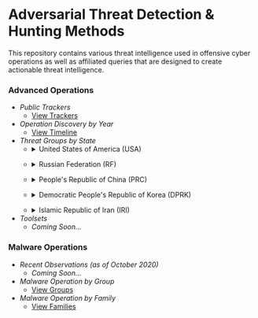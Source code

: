 # Adversarial Threat Detection & Hunting Methods
This repository contains various threat intelligence used in offensive cyber operations as well as affiliated queries that are designed to create actionable threat intelligence.

### Advanced Operations
* *Public Trackers*
  * [View Trackers](https://github.ec.va.gov/Caleb-Comer/MDATP/tree/master/Advanced%20Operations#advanced-operation-public-trackers)
* *Operation Discovery by Year*
  * [View Timeline](https://github.ec.va.gov/Caleb-Comer/MDATP/tree/master/Advanced%20Operations#timeline-of-known-operations-year-revealed)
* *Threat Groups by State*
  * <details>
    <summary>United States of America (USA)</summary>
 
      ![image](https://xorl.files.wordpress.com/2021/04/us-apt-groups-2.2.jpg)</details>
  * <details>
    <summary>Russian Federation (RF)</summary>
 
      ![image](https://xorl.files.wordpress.com/2021/04/russian-apt-groups-3.0-1.jpg)</details>
  * <details>
    <summary>People's Republic of China (PRC)</summary>
 
      ![image](https://xorl.files.wordpress.com/2021/04/chinese-apt-groups.jpg)</details>
  * <details>
    <summary>Democratic People's Republic of Korea (DPRK)</summary>
 
      ![image](https://xorl.files.wordpress.com/2021/04/dprk-apt-groups.jpg)</details>
  * <details>
    <summary>Islamic Republic of Iran (IRI)</summary></details>
* *Toolsets*
  * *Coming Soon...*

### Malware Operations
* *Recent Observations (as of October 2020)*
  * *Coming Soon...*
* *Malware Operation by Group*
  * [View Groups](https://github.ec.va.gov/Caleb-Comer/MDATP/tree/master/Malware%20Operations#threat-groups)
* *Malware Operation by Family*
  * [View Families](https://github.ec.va.gov/Caleb-Comer/MDATP/tree/master/Malware%20Operations#malware-families)
